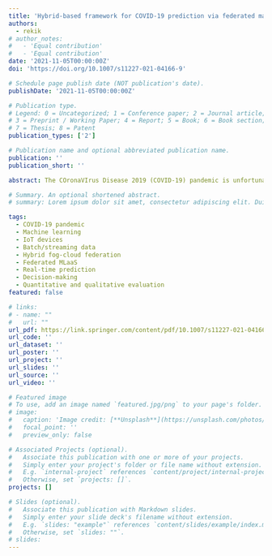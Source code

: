 ```yaml
---
title: 'Hybrid-based framework for COVID-19 prediction via federated machine learning models'
authors:
  - rekik
# author_notes:
#   - 'Equal contribution'
#   - 'Equal contribution'
date: '2021-11-05T00:00:00Z'
doi: 'https://doi.org/10.1007/s11227-021-04166-9'

# Schedule page publish date (NOT publication's date).
publishDate: '2021-11-05T00:00:00Z'

# Publication type.
# Legend: 0 = Uncategorized; 1 = Conference paper; 2 = Journal article;
# 3 = Preprint / Working Paper; 4 = Report; 5 = Book; 6 = Book section;
# 7 = Thesis; 8 = Patent
publication_types: ['2']

# Publication name and optional abbreviated publication name.
publication: ''
publication_short: ''

abstract: The COronaVIrus Disease 2019 (COVID-19) pandemic is unfortunately highly transmissible across the people. In order to detect and track the suspected COVID-19 infected people and consequently limit the pandemic spread, this paper entails a framework integrating the machine learning (ML), cloud, fog, and Internet of Things (IoT) technologies to propose a novel smart COVID-19 disease monitoring and prognosis system. The proposal leverages the IoT devices that collect streaming data from both medical (e.g., X-ray machine, lung ultrasound machine, etc.) and non-medical (e.g., bracelet, smartwatch, etc.) devices. Moreover, the proposed hybrid fog-cloud framework provides two kinds of federated ML as a service (federated MLaaS); (i) the distributed batch MLaaS that is implemented on the cloud environment for a long-term decision-making, and (ii) the distributed stream MLaaS, which is installed into a hybrid fog-cloud environment for a short-term decision-making. The stream MLaaS uses a shared federated prediction model stored into the cloud, whereas the real-time symptom data processing and COVID-19 prediction are done into the fog. The federated ML models are determined after evaluating a set of both batch and stream ML algorithms from the Python's libraries. The evaluation considers both the quantitative (i.e., performance in terms of accuracy, precision, root mean squared error, and F1 score) and qualitative (i.e., quality of service in terms of server latency, response time, and network latency) metrics to assess these algorithms. This evaluation shows that the stream ML algorithms have the potential to be integrated into the COVID-19 prognosis allowing the early predictions of the suspected COVID-19 cases.

# Summary. An optional shortened abstract.
# summary: Lorem ipsum dolor sit amet, consectetur adipiscing elit. Duis posuere tellus ac convallis placerat. Proin tincidunt magna sed ex sollicitudin condimentum.

tags:
  - COVID-19 pandemic
  - Machine learning
  - IoT devices
  - Batch/streaming data
  - Hybrid fog-cloud federation
  - Federated MLaaS
  - Real-time prediction
  - Decision-making
  - Quantitative and qualitative evaluation
featured: false

# links:
# - name: ""
#   url: ""
url_pdf: https://link.springer.com/content/pdf/10.1007/s11227-021-04166-9.pdf
url_code: ''
url_dataset: ''
url_poster: ''
url_project: ''
url_slides: ''
url_source: ''
url_video: ''

# Featured image
# To use, add an image named `featured.jpg/png` to your page's folder.
# image:
#   caption: 'Image credit: [**Unsplash**](https://unsplash.com/photos/jdD8gXaTZsc)'
#   focal_point: ''
#   preview_only: false

# Associated Projects (optional).
#   Associate this publication with one or more of your projects.
#   Simply enter your project's folder or file name without extension.
#   E.g. `internal-project` references `content/project/internal-project/index.md`.
#   Otherwise, set `projects: []`.
projects: []

# Slides (optional).
#   Associate this publication with Markdown slides.
#   Simply enter your slide deck's filename without extension.
#   E.g. `slides: "example"` references `content/slides/example/index.md`.
#   Otherwise, set `slides: ""`.
# slides:
---
```


<!-- # {{% callout note %}}
# Click the _Cite_ button above to demo the feature to enable visitors to import publication metadata into their reference management software.
# {{% /callout %}}

# Supplementary notes can be added here, including [code and math](https://wowchemy.com/docs/content/writing-markdown-latex/). -->
